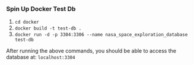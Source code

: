 ### Spin Up Docker Test Db
1. ``cd docker``
2. ```docker build -t test-db .```
3. ```docker run -d -p 3304:3306 --name nasa_space_exploration_database test-db```

After running the above commands, you should be able to access the database at: ```localhost:3304```
